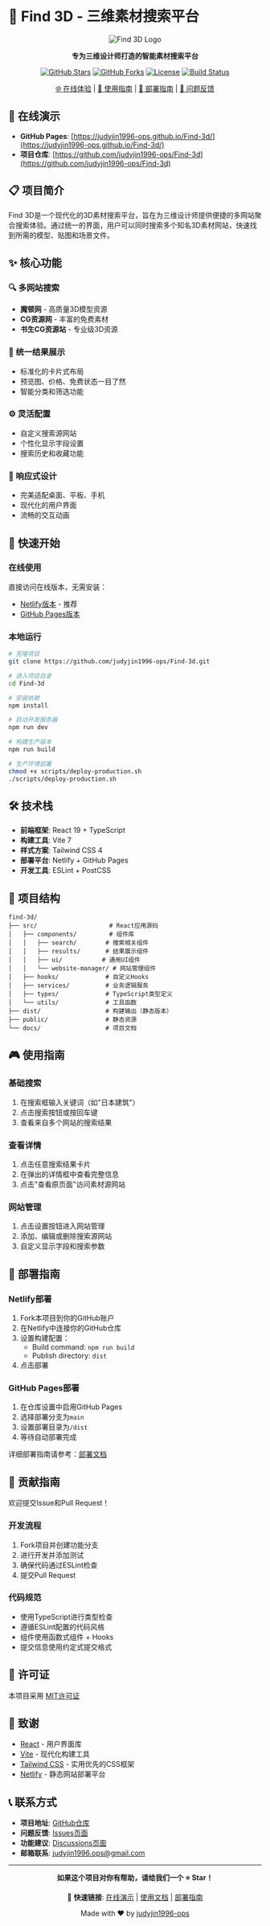 # 🎨 Find 3D - 三维素材搜索平台

<div align="center">

![Find 3D Logo](https://img.shields.io/badge/Find%203D-v2.0.0-blue?style=for-the-badge&logo=3d&logoColor=white)

**专为三维设计师打造的智能素材搜索平台**

[![GitHub Stars](https://img.shields.io/github/stars/judyjin1996-ops/Find-3d?style=social)](https://github.com/judyjin1996-ops/Find-3d)
[![GitHub Forks](https://img.shields.io/github/forks/judyjin1996-ops/Find-3d?style=social)](https://github.com/judyjin1996-ops/Find-3d)
[![License](https://img.shields.io/badge/license-MIT-green.svg)](LICENSE)
[![Build Status](https://img.shields.io/badge/build-passing-brightgreen.svg)](https://github.com/judyjin1996-ops/Find-3d/actions)

[🌐 在线体验](https://judyjin1996-ops.github.io/Find-3d/) | [📖 使用指南](./使用指南.md) | [🚀 部署指南](./DEPLOYMENT_GUIDE.md) | [🐛 问题反馈](https://github.com/judyjin1996-ops/Find-3d/issues)

</div>

## 🌟 在线演示

- **GitHub Pages**: [https://judyjin1996-ops.github.io/Find-3d/](https://judyjin1996-ops.github.io/Find-3d/)
- **项目仓库**: [https://github.com/judyjin1996-ops/Find-3d](https://github.com/judyjin1996-ops/Find-3d)

## 📋 项目简介

Find 3D是一个现代化的3D素材搜索平台，旨在为三维设计师提供便捷的多网站聚合搜索体验。通过统一的界面，用户可以同时搜索多个知名3D素材网站，快速找到所需的模型、贴图和场景文件。

## ✨ 核心功能

### 🔍 多网站搜索
- **魔顿网** - 高质量3D模型资源
- **CG资源网** - 丰富的免费素材
- **书生CG资源站** - 专业级3D资源

### 🎯 统一结果展示
- 标准化的卡片式布局
- 预览图、价格、免费状态一目了然
- 智能分类和筛选功能

### ⚙️ 灵活配置
- 自定义搜索源网站
- 个性化显示字段设置
- 搜索历史和收藏功能

### 📱 响应式设计
- 完美适配桌面、平板、手机
- 现代化的用户界面
- 流畅的交互动画

## 🚀 快速开始

### 在线使用
直接访问在线版本，无需安装：
- [Netlify版本](https://你的项目名.netlify.app) - 推荐
- [GitHub Pages版本](https://你的用户名.github.io/find-3d)

### 本地运行

```bash
# 克隆项目
git clone https://github.com/judyjin1996-ops/Find-3d.git

# 进入项目目录
cd Find-3d

# 安装依赖
npm install

# 启动开发服务器
npm run dev

# 构建生产版本
npm run build

# 生产环境部署
chmod +x scripts/deploy-production.sh
./scripts/deploy-production.sh
```

## 🛠️ 技术栈

- **前端框架**: React 19 + TypeScript
- **构建工具**: Vite 7
- **样式方案**: Tailwind CSS 4
- **部署平台**: Netlify + GitHub Pages
- **开发工具**: ESLint + PostCSS

## 📁 项目结构

```
find-3d/
├── src/                    # React应用源码
│   ├── components/         # 组件库
│   │   ├── search/        # 搜索相关组件
│   │   ├── results/       # 结果展示组件
│   │   ├── ui/           # 通用UI组件
│   │   └── website-manager/ # 网站管理组件
│   ├── hooks/             # 自定义Hooks
│   ├── services/          # 业务逻辑服务
│   ├── types/             # TypeScript类型定义
│   └── utils/             # 工具函数
├── dist/                  # 构建输出（静态版本）
├── public/                # 静态资源
└── docs/                  # 项目文档
```

## 🎮 使用指南

### 基础搜索
1. 在搜索框输入关键词（如"日本建筑"）
2. 点击搜索按钮或按回车键
3. 查看来自多个网站的搜索结果

### 查看详情
1. 点击任意搜索结果卡片
2. 在弹出的详情框中查看完整信息
3. 点击"查看原页面"访问素材源网站

### 网站管理
1. 点击设置按钮进入网站管理
2. 添加、编辑或删除搜索源网站
3. 自定义显示字段和搜索参数

## 🔧 部署指南

### Netlify部署
1. Fork本项目到你的GitHub账户
2. 在Netlify中连接你的GitHub仓库
3. 设置构建配置：
   - Build command: `npm run build`
   - Publish directory: `dist`
4. 点击部署

### GitHub Pages部署
1. 在仓库设置中启用GitHub Pages
2. 选择部署分支为`main`
3. 设置部署目录为`/dist`
4. 等待自动部署完成

详细部署指南请参考：[部署文档](./DEPLOYMENT_GUIDE.md)

## 🤝 贡献指南

欢迎提交Issue和Pull Request！

### 开发流程
1. Fork项目并创建功能分支
2. 进行开发并添加测试
3. 确保代码通过ESLint检查
4. 提交Pull Request

### 代码规范
- 使用TypeScript进行类型检查
- 遵循ESLint配置的代码风格
- 组件使用函数式组件 + Hooks
- 提交信息使用约定式提交格式

## 📄 许可证

本项目采用 [MIT许可证](./LICENSE)

## 🙏 致谢

- [React](https://reactjs.org/) - 用户界面库
- [Vite](https://vitejs.dev/) - 现代化构建工具
- [Tailwind CSS](https://tailwindcss.com/) - 实用优先的CSS框架
- [Netlify](https://netlify.com/) - 静态网站部署平台

## 📞 联系方式

- **项目地址**: [GitHub仓库](https://github.com/judyjin1996-ops/Find-3d)
- **问题反馈**: [Issues页面](https://github.com/judyjin1996-ops/Find-3d/issues)
- **功能建议**: [Discussions页面](https://github.com/judyjin1996-ops/Find-3d/discussions)
- **邮箱联系**: [judyjin1996.ops@gmail.com](mailto:judyjin1996.ops@gmail.com)

---

<div align="center">

**如果这个项目对你有帮助，请给我们一个 ⭐ Star！**

🔗 **快速链接**: [在线演示](https://judyjin1996-ops.github.io/Find-3d/) | [使用文档](./使用指南.md) | [部署指南](./DEPLOYMENT_GUIDE.md)

Made with ❤️ by [judyjin1996-ops](https://github.com/judyjin1996-ops)

</div>